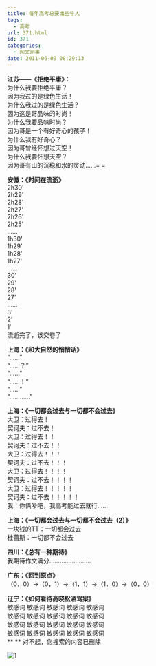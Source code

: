 ```yaml
---
title: 每年高考总要出些牛人
tags:
  - 高考
url: 371.html
id: 371
categories:
  - 网文网事
date: 2011-06-09 08:29:13
---
```


**江苏——《拒绝平庸》：**  
为什么我要拒绝平庸？  
因为我过的是绿色生活！  
为什么我过的是绿色生活？  
因为这是哥品味的时尚！  
为什么我要品味时尚？  
因为哥是一个有好奇心的孩子！  
为什么我有好奇心？  
因为哥曾经怀想过天空！  
为什么我要怀想天空？  
因为哥有山的沉稳和水的灵动……= =  
  
**安徽：《时间在流逝》**  
2h30'  
2h29'  
2h28'  
2h27'  
2h26'  
2h25'  
……  
1h30'  
1h29'  
1h28'  
1h27'  
……  
30'  
29'  
28'  
27'  
……  
3'  
2'  
1'  
流逝完了，该交卷了

**上海：《和大自然的悄悄话》**  
“……”  
“……？”  
"……"  
“……！”  
“……”  
“…………”

**上海：《一切都会过去与一切都不会过去》**  
大卫：过得去！  
契诃夫：过不去！  
大卫：过得去！！  
契诃夫：过不去！！  
大卫：过得去！！！  
契诃夫：过不去！！！  
大卫：过得去！！！！  
契诃夫：过不去！！！！  
大卫：过得去！！！！！  
契诃夫：过不去！！！！！  
我：你俩吵吧，我高考能过去就行……

**上海：《一切都会过去与一切都不会过去（2）》**  
一块钱的TT：一切都会过去  
杜蕾斯：一切都不会过去

**四川：《总有一种期待》**  
我期待作文满分……………………

**广东：《回到原点》**  
（0，0）→（0，1）→（1，1）→（1，0）→（0，0）

**辽宁：《如何看待高晓松酒驾案》**  
敏感词 敏感词 敏感词 敏感词 敏感词  
敏感词 敏感词 敏感词 敏感词 敏感词  
敏感词 敏感词 敏感词 敏感词 敏感词  
敏感词 敏感词 敏感词 敏感词 敏感词  
\*\* \*\* 对不起，您搜索的内容已删除

![](http://cache.dulei.si/files/2011/06/08/b3ebf8f1fcfd99d08c2c4e2b33496370.jpg "1")
